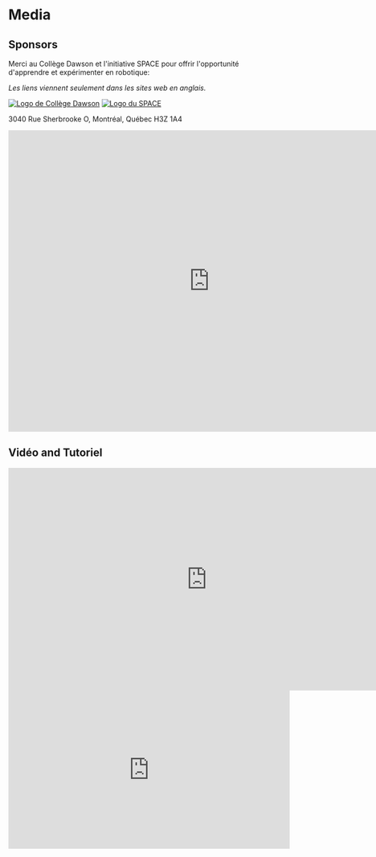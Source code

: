 # Media

## Sponsors

Merci au Collège Dawson et l'initiative SPACE pour offrir l'opportunité d'apprendre et expérimenter en robotique: 

*Les liens viennent seulement dans les sites web en anglais.*

[![Logo de Collège Dawson](../assets/images/Dawson_En_Logo_White_RGB.svg "Collège Dawson")](https://www.dawsoncollege.qc.ca/)
[![Logo du SPACE](../assets/images/SpaceLogo.png "SPACE")](https://space.dawsoncollege.qc.ca/)

3040 Rue Sherbrooke O, Montréal, Québec H3Z 1A4
<iframe src="https://www.google.com/maps/embed?pb=!1m18!1m12!1m3!1d3529.0055466461954!2d-73.58763613560149!3d45.49029263509446!2m3!1f0!2f0!3f0!3m2!1i1024!2i768!4f13.1!3m3!1m2!1s0x4cc91a12a3fee4ab%3A0x6d25c9582df137e1!2sDawson%20College!5e1!3m2!1sen!2sca!4v1675111428738!5m2!1sen!2sca" width="800" height="600" style="border:0;" allowfullscreen="" loading="lazy" referrerpolicy="no-referrer-when-downgrade"></iframe>

## Vidéo and Tutoriel

<iframe frameborder="0" scrolling="no" marginheight="0" marginwidth="0"width="788.54" height="443" type="text/html" src="https://www.youtube.com/embed/DBXH9jJRaDk?autoplay=0&fs=0&iv_load_policy=3&showinfo=0&rel=0&cc_load_policy=0&start=0&end=0&origin=https://youtubeembedcode.com"><div><small><a href="https://youtubeembedcode.com/pl/">youtubeembedcode pl</a></small></div><div><small><a href="https://yatzyregler.se/">regler yatzy</a></small></div></iframe>

<iframe width="560" height="315" src="https://www.youtube.com/embed/Z_-Slms4HoU" title="YouTube video player" frameborder="0" allow="accelerometer; autoplay; clipboard-write; encrypted-media; gyroscope; picture-in-picture; web-share" allowfullscreen></iframe>